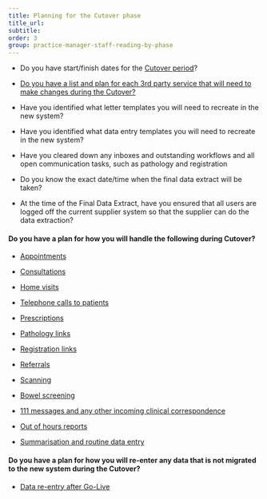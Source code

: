 ```yaml
---
title: Planning for the Cutover phase
title_url:
subtitle: 
order: 3
group: practice-manager-staff-reading-by-phase
---
```


* Do you have start/finish dates for the [Cutover period](/prm-practice-migration/guide/planning-for-cut-over)?

* [Do you have a list and plan for each 3rd party service that will need to make changes during the Cutover?](/prm-practice-migration/guide/pre-migration-tasks#notification-of-3rd-parties-and-links)

* Have you identified what letter templates you will need to recreate in the new system?

* Have you identified what data entry templates you will need to recreate in the new system?

* Have you cleared down any inboxes and outstanding workflows and all open communication tasks, such as pathology and registration

* Do you know the exact date/time when the final data extract will be taken?

* At the time of the Final Data Extract, have you ensured that all users are logged off the current supplier system so that the supplier can do the data extraction?

#### Do you have a plan for how you will handle the following during Cutover? 
<!-- [GAP] Will need to be restructured based on GP2GP -->
<!-- [Update] Links have been updated -->
* [Appointments](/prm-practice-migration/guide/planning-for-cut-over#appointments)

* [Consultations](/prm-practice-migration/blob/master/guide/05-planning-for-cut-over.md#consultations)

* [Home visits](/prm-practice-migration/blob/master/guide/05-planning-for-cut-over.md#home-visits)

* [Telephone calls to patients](/prm-practice-migration/blob/master/guide/05-planning-for-cut-over.md#telephone-calls-to-patients)

* [Prescriptions](/prm-practice-migration/blob/master/guide/05-planning-for-cut-over.md#prescriptions)

* [Pathology links](/prm-practice-migration/blob/master/guide/05-planning-for-cut-over.md#links)

* [Registration links](/prm-practice-migration/blob/master/guide/05-planning-for-cut-over.md#links)

* [Referrals](/prm-practice-migration/blob/master/guide/05-planning-for-cut-over.md#referrals)

* [Scanning](/prm-practice-migration/blob/master/guide/05-planning-for-cut-over.md#scanning)

* [Bowel screening](/prm-practice-migration/blob/master/guide/05-planning-for-cut-over.md#bowel-screening)

* [111 messages and any other incoming clinical correspondence](/prm-practice-migration/blob/master/guide/05-planning-for-cut-over.md#111-messagesincoming-clinical-correspondence--one-one-one-messages)

* [Out of hours reports](/prm-practice-migration/blob/master/guide/05-planning-for-cut-over.md#out-of-hours-out-of-hours)

* [Summarisation and routine data entry](/prm-practice-migration/blob/master/guide/05-planning-for-cut-over.md#summarisation-and-routine-data-entry--summarisation)


#### Do you have a plan for how you will re-enter any data that is not migrated to the new system during the Cutover?

* [Data re-entry after Go-Live](/prm-practice-migration/guide/post-go-live#data-re-entry)
